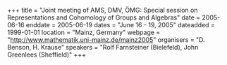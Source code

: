 +++
title = "Joint meeting of AMS, DMV, ÖMG: Special session on Representations and Cohomology of Groups and Algebras"
date = 2005-06-16
enddate = 2005-06-19
dates = "June 16 - 19, 2005"
dateadded = 1999-01-01
location = "Mainz, Germany"
webpage = "http://www.mathematik.uni-mainz.de/mainz2005"
organisers = "D. Benson, H. Krause"
speakers = "Rolf Farnsteiner (Bielefeld), John Greenlees (Sheffield)"
+++
